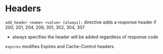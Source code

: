 # Headers
`add_header <name> <value> [always];` directive adds a response header if 200, 201, 204, 206, 301, 302, 304, 307
- always specifies the header will be added regardless of response code

`expires` modifies Expires and Cache-Control headers
